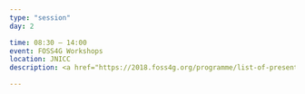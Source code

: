 ```yaml
---
type: "session"
day: 2

time: 08:30 – 14:00
event: FOSS4G Workshops
location: JNICC
description: <a href="https://2018.foss4g.org/programme/list-of-presentations/">Full schedule online or access via the in Attendify app</a>

---
```

